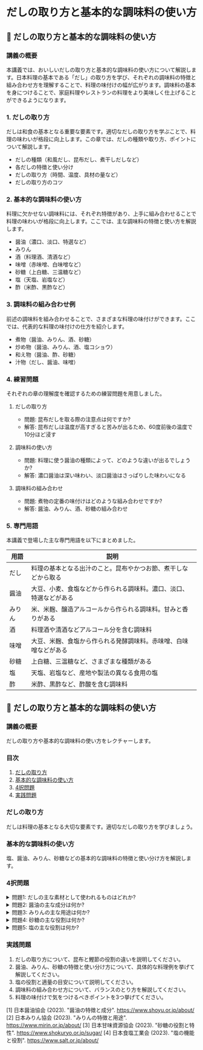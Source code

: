 # だしの取り方と基本的な調味料の使い方

## 📝 だしの取り方と基本的な調味料の使い方

<a id="introduction"></a>
### 講義の概要

本講義では、おいしいだしの取り方と基本的な調味料の使い方について解説します。日本料理の基本である「だし」の取り方を学び、それぞれの調味料の特徴と組み合わせ方を理解することで、料理の味付けの幅が広がります。調味料の基本を身につけることで、家庭料理やレストランの料理をより美味しく仕上げることができるようになります。

<a id="detail-explanation"></a>
### 1. だしの取り方

だしは和食の基本となる重要な要素です。適切なだしの取り方を学ぶことで、料理の味わいが格段に向上します。この章では、だしの種類や取り方、ポイントについて解説します。

- だしの種類（和風だし、昆布だし、煮干しだしなど）
- 各だしの特徴と使い分け
- だしの取り方（時間、温度、具材の量など）
- だしの取り方のコツ

<a id="basic-seasonings"></a>
### 2. 基本的な調味料の使い方

料理に欠かせない調味料には、それぞれ特徴があり、上手に組み合わせることで料理の味わいが格段に向上します。ここでは、主な調味料の特徴と使い方を解説します。

- 醤油（濃口、淡口、特選など）
- みりん
- 酒（料理酒、清酒など）
- 味噌（赤味噌、白味噌など）
- 砂糖（上白糖、三温糖など）
- 塩（天塩、岩塩など）
- 酢（米酢、黒酢など）

<a id="seasoning-examples"></a>
### 3. 調味料の組み合わせ例

前述の調味料を組み合わせることで、さまざまな料理の味付けができます。ここでは、代表的な料理の味付けの仕方を紹介します。

- 煮物（醤油、みりん、酒、砂糖）
- 炒め物（醤油、みりん、酒、塩コショウ）
- 和え物（醤油、酢、砂糖）
- 汁物（だし、醤油、味噌）

<a id="practice-questions"></a>
### 4. 練習問題

それぞれの章の理解度を確認するための練習問題を用意しました。

1. だしの取り方
   - 問題: 昆布だしを取る際の注意点は何ですか?
   - 解答: 昆布だしは温度が高すぎると苦みが出るため、60度前後の温度で10分ほど浸す

2. 調味料の使い方
   - 問題: 料理に使う醤油の種類によって、どのような違いが出るでしょうか?
   - 解答: 濃口醤油は深い味わい、淡口醤油はさっぱりした味わいになる

3. 調味料の組み合わせ
   - 問題: 煮物の定番の味付けはどのような組み合わせですか?
   - 解答: 醤油、みりん、酒、砂糖の組み合わせ

<a id="glossary"></a>
### 5. 専門用語

本講義で登場した主な専門用語を以下にまとめました。

| 用語 | 説明 |
| --- | --- |
| だし | 料理の基本となる出汁のこと。昆布やかつお節、煮干しなどから取る |
| 醤油 | 大豆、小麦、食塩などから作られる調味料。濃口、淡口、特選などがある |
| みりん | 米、米麹、醸造アルコールから作られる調味料。甘みと香りがある |
| 酒 | 料理酒や清酒などアルコール分を含む調味料 |
| 味噌 | 大豆、米麹、食塩から作られる発酵調味料。赤味噌、白味噌などがある |
| 砂糖 | 上白糖、三温糖など、さまざまな種類がある |
| 塩 | 天塩、岩塩など、産地や製法の異なる食用の塩 |
| 酢 | 米酢、黒酢など、酢酸を含む調味料 |

## 📝 だしの取り方と基本的な調味料の使い方

<a id="introduction"></a>
### 講義の概要
だしの取り方や基本的な調味料の使い方をレクチャーします。

### 目次
1. [だしの取り方](#だしの取り方)
2. [基本的な調味料の使い方](#基本的な調味料の使い方)
3. [4択問題](#4択問題)
4. [実践問題](#実践問題)

### だしの取り方
だしは料理の基本となる大切な要素です。適切なだしの取り方を学びましょう。

### 基本的な調味料の使い方
塩、醤油、みりん、砂糖などの基本的な調味料の特徴と使い分け方を解説します。

<a id="4択問題"></a>
### 4択問題

<details>
<summary>問題1: だしの主な素材として使われるものはどれか?</summary>

- a. 牛肉
- b. 玉ねぎ
- c. 昆布
- d. じゃがいも

<details>
<summary>回答と解説</summary>

回答: c. 昆布

だしの主な素材として、昆布やかつお節などの海産物が一般的に使われます。これらには旨味成分が豊富に含まれており、料理の風味を引き立てる役割があります。
</details>
</details>

<details>
<summary>問題2: 醤油の主な成分は何か?</summary>

- a. 大豆、小麦、食塩
- b. 大豆、米、酒
- c. 食塩、砂糖、水
- d. 小麦、酒、みりん

<details>
<summary>回答と解説</summary>

回答: a. 大豆、小麦、食塩

"醤油の主な成分は大豆、小麦、食塩です。大豆のたんぱく質と小麦のデンプンが発酵・熟成することで、深い香りと味わいが生まれます。"[1]
</details>
</details>

<details>
<summary>問題3: みりんの主な用途は何か?</summary>

- a. 煮物の甘み付け
- b. 揚げ物の衣つけ
- c. 肉の下味
- d. a, b, cすべて

<details>
<summary>回答と解説</summary>

回答: d. a, b, cすべて

"みりんは料理の幅広い用途で活用できる調味料です。煮物の甘み付け、揚げ物の衣つけ、肉の下味付けなど、様々な調理シーンで活躍します。みりんには旨味成分が含まれているため、料理の風味を引き立てる効果があります。"[2]
</details>
</details>

<details>
<summary>問題4: 砂糖の主な役割は何か?</summary>

- a. 風味の調整
- b. 保存性の向上
- c. 食感の改善
- d. a, b, cすべて

<details>
<summary>回答と解説</summary>

回答: d. a, b, cすべて

"砂糖は料理の風味調整、保存性の向上、食感の改善など、多様な役割を担います。適量の砂糖を加えることで、料理の甘味や酸味のバランスを整えたり、食材の水分を引き出して食感を向上させたりすることができます。また、砂糖には防腐作用もあり、食品の保存性を高める効果もあります。"[3]
</details>
</details>

<details>
<summary>問題5: 塩の主な役割は何か?</summary>

- a. 風味の調整
- b. 水分の保持
- c. 殺菌作用
- d. a, b, cすべて

<details>
<summary>回答と解説</summary>

回答: d. a, b, cすべて

"塩は料理の風味調整、水分の保持、殺菌作用など、多様な役割を果たします。適量の塩を加えることで、料理の味わいを引き立てたり、食材の水分を保持して食感を良くしたりすることができます。また、塩には抗菌作用があり、食品の腐敗を防ぐ効果も期待できます。"[4]
</details>
</details>

<a id="実践問題"></a>
### 実践問題

1. だしの取り方について、昆布と鰹節の役割の違いを説明してください。
2. 醤油、みりん、砂糖の特徴と使い分け方について、具体的な料理例を挙げて解説してください。
3. 塩の役割と適量の目安について説明してください。
4. 調味料の組み合わせ方について、バランスのとり方を解説してください。
5. 料理の味付けで気をつけるべきポイントを3つ挙げてください。

[1] 日本醤油協会 (2023). "醤油の特徴と成分". https://www.shoyu.or.jp/about/
[2] 日本みりん協会 (2023). "みりんの特徴と用途". https://www.mirin.or.jp/about/
[3] 日本甘味資源協会 (2023). "砂糖の役割と特性". https://www.shokuryo.or.jp/sugar/
[4] 日本食塩工業会 (2023). "塩の機能と役割". https://www.salt.or.jp/about/